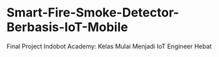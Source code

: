 # Smart-Fire-Smoke-Detector-Berbasis-IoT-Mobile
Final Project Indobot Academy: Kelas Mulai Menjadi IoT Engineer Hebat
